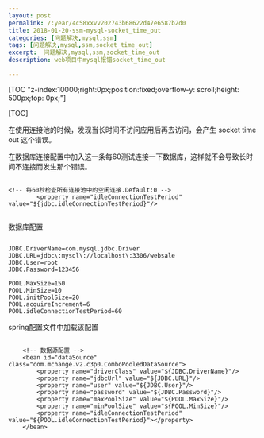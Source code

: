 ```yaml
---
layout: post
permalink: /:year/4c58xxvv202743b68622d47e6587b2d0
title: 2018-01-20-ssm-mysql-socket_time_out
categories: [问题解决,mysql,ssm]
tags: [问题解决,mysql,ssm,socket_time_out]
excerpt:  问题解决,mysql,ssm,socket_time_out
description: web项目中mysql报错socket_time_out

---
```


[TOC "z-index:10000;right:0px;position:fixed;overflow-y: scroll;height: 500px;top: 0px;"]


[TOC]

在使用连接池的时候，发现当长时间不访问应用后再去访问，会产生 socket time out 这个错误。


在数据库连接配置中加入这一条每60测试连接一下数据库，这样就不会导致长时间不连接而发生那个错误。


```

<!-- 每60秒检查所有连接池中的空闲连接.Default:0 -->  
        <property name="idleConnectionTestPeriod" value="${jdbc.idleConnectionTestPeriod}"/> 
        
```


数据库配置

```

JDBC.DriverName=com.mysql.jdbc.Driver
JDBC.URL=jdbc\:mysql\://localhost\:3306/websale
JDBC.User=root
JDBC.Password=123456

POOL.MaxSize=150
POOL.MinSize=10
POOL.initPoolSize=20
POOL.acquireIncrement=6
POOL.idleConnectionTestPeriod=60

```

spring配置文件中加载该配置

```

    <!-- 数据源配置 -->
    <bean id="dataSource" class="com.mchange.v2.c3p0.ComboPooledDataSource">
        <property name="driverClass" value="${JDBC.DriverName}"/>
        <property name="jdbcUrl" value="${JDBC.URL}"/>  
        <property name="user" value="${JDBC.User}"/>
        <property name="password" value="${JDBC.Password}"/>
        <property name="maxPoolSize" value="${POOL.MaxSize}"/>
        <property name="minPoolSize" value="${POOL.MinSize}"/>
        <property name="idleConnectionTestPeriod" value="${POOL.idleConnectionTestPeriod}"></property>
    </bean>
    
```




